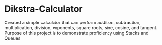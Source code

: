 # Dikstra-Calculator
Created a simple calculator that can perform addition, subtraction, multiplication, division, exponents, square roots, sine, cosine, and tangent. Purpose of this project is to demonstrate proficiency using Stacks and Queues
